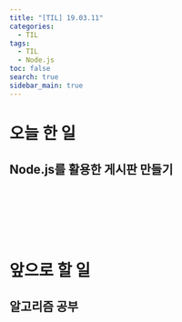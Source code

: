 ```yaml
---
title: "[TIL] 19.03.11"
categories: 
  - TIL
tags: 
  - TIL
  - Node.js
toc: false
search: true
sidebar_main: true
---
```


# 오늘 한 일

## Node.js를 활용한 게시판 만들기

<br><br><br><br><br>


# 앞으로 할 일

## 알고리즘 공부